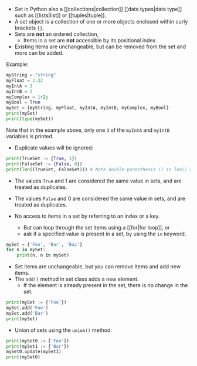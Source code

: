 - Set in Python also a [[collections|collection]] [[data types|data type]] such as [[lists|list]] or [[tuples|tuple]].
- A set object is a collection of one or more objects enclosed within curly brackets `{}`.
- Sets are **not** an ordered collection,
	- Items in a set are **not** accessible by its positional index.
- Existing items are unchangeable, but can be removed from the set and more can be added. 

Example:
```Python
myString = "string"
myFloat = 2.32
myIntA = 3
myIntB = 3
myComplex = 1+2j
myBool = True
mySet = {myString, myFloat, myIntA, myIntB, myComplex, myBool}
print(mySet)
print(type(mySet))
```
Note that in the example above, only one `3` of the `myIntA` and `myIntB` variables is printed.

- Duplicate values will be ignored:
```Python
print(TrueSet := {True, 1})
print(FalseSet := {False, 0})
print(len((TrueSet, FalseSet))) # Note double parenthesis () in len() arg
```
- The values `True` and $1$ are considered the same value in sets, and are treated as duplicates.
- The values `False` and $0$ are considered the same value in sets, and are treated as duplicates.

- No access to items in a set by referring to an index or a key.
	- But can loop through the set items using a [[for|for loop]], or
	- ask if a specified value is present in a set, by using the `in` keyword.

```Python
mySet = {'Foo', 'Bar', 'Baz'}
for n in mySet:
    print(n, n in mySet)
```

- Set items are unchangeable, but you can remove items and add new items.
- The `add()` method in set class adds a new element.
	- If the element is already present in the set, there is no change in the set.

```Python
print(mySet := {'Foo'})
mySet.add('Foo')
mySet.add('Bar')
print(mySet)
```

- Union of sets using the `union()` method:


```Python
print(mySet0 := {'Foo'})
print(mySet1 := {'Bar'})
mySet0.update(mySet1)
print(mySet0)
```

